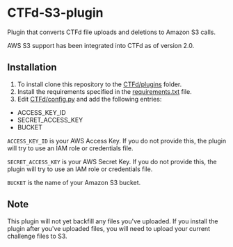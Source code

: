 # CTFd-S3-plugin
Plugin that converts CTFd file uploads and deletions to Amazon S3 calls.

AWS S3 support has been integrated into CTFd as of version 2.0. 

## Installation

1. To install clone this repository to the [CTFd/plugins](https://github.com/isislab/CTFd/tree/master/CTFd/plugins) folder.
2. Install the requirements specified in the [requirements.txt](https://github.com/CTFd/CTFd-S3-plugin/blob/master/requirements.txt) file. 
3. Edit [CTFd/config.py](https://github.com/isislab/CTFd/blob/master/CTFd/config.py) and add the following entries:
  * ACCESS_KEY_ID
  * SECRET_ACCESS_KEY
  * BUCKET 

`ACCESS_KEY_ID` is your AWS Access Key. If you do not provide this, the plugin will try to use an IAM role or credentials file.

`SECRET_ACCESS_KEY` is your AWS Secret Key. If you do not provide this, the plugin will try to use an IAM role or credentials file.

`BUCKET` is the name of your Amazon S3 bucket. 

## Note

This plugin will not yet backfill any files you've uploaded. If you install the plugin after you've uploaded files, you will need to upload your current challenge files to S3. 
